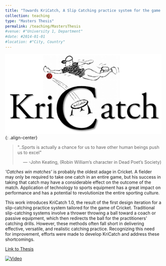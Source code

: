 ```yaml
---
title: "Towards KriCatch, A Slip Catching practice system for the game of Cricket"
collection: teaching
type: "Masters Thesis"
permalink: /teaching/MastersThesis
#venue: #"University 1, Department"
#date: #2014-01-01
#location: #"City, Country"
---
```


![KriCatch](/images/kricatch.png){: .align-center}

> "..Sports is actually a chance for us to have other human beings push us to excel"
> <p style="text-align: right;">— -John Keating, (Robin William’s character in Dead Poet’s Society)</p>


_'Catches win matches'_ is probably the oldest adage in Cricket. A fielder may only be required to take one catch in an entire game, but his success in taking that catch may have a considerable effect on the outcome of the match. Application of technology to sports equipment has a great impact on performance and has a potential to revolutionize the entire sporting culture.

This work introduces KriCatch 1.0, the result of the first design iteration for a slip-catching practice system tailored for the game of Cricket. Traditional slip-catching systems involve a thrower throwing a ball toward a coach or passive equipment, which then redirects the ball for the practitioners' catching drills. However, these methods often fall short in delivering effective, versatile, and realistic catching practice. Recognizing this need for improvement, efforts were made to develop KriCatch and address these shortcomings.

[Link to Thesis](/files/MastersThesis.pdf)

[![Video](https://youtu.be/oVQNLM9X-ik/default.jpg)](https://youtu.be/oVQNLM9X-ik)
